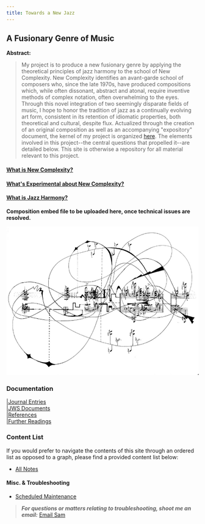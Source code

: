 ```yaml
---
title: Towards a New Jazz
---
```

## A Fusionary Genre of Music

**Abstract:**
> My project is to produce a new fusionary genre by applying the theoretical principles of jazz harmony to the school of New Complexity. New Complexity identifies an avant-garde school of composers who, since the late 1970s, have produced compositions which, while often dissonant, abstract and atonal, require inventive methods of complex notation, often overwhelming to the eyes. Through this novel integration of two seemingly disparate fields of music, I hope to honor the tradition of jazz as a continually evolving art form, consistent in its retention of idiomatic properties, both theoretical and cultural, despite flux. Actualized through the creation of an original composition as well as an accompanying "expository" document, the kernel of my project is organized [here](/notes/vault/project-kernel.md). The elements involved in this project--the central questions that propelled it--are detailed below. This site is otherwise a repository for all material relevant to this project. 

#### [What is New Complexity?](/notes/vault/what-is-new-complexity.md)

#### [What's Experimental about New Complexity?](/notes/vault/whats-experimental-about-new-complexity.md)

#### [What is Jazz Harmony?](/notes/vault/what-is-jazz-harmony.md)

**Composition embed file to be uploaded here, once technical issues are resolved.**

![complexity](notes/images/complexity.png)

### Documentation

[|Journal Entries](/notes/vault/entries.md)  
[|JWS Documents](/notes/vault/jws-documents.md)  
[|References](/notes/vault/references.md)  
[|Further Readings](/notes/vault/further-readings.md)

### Content List

If you would prefer to navigate the contents of this site through an ordered list as opposed to a graph, please find a provided content list below:

- [All Notes](/notes)

#### Misc. & Troubleshooting

- [Scheduled Maintenance](/notes/vault/maintenance.md)

<script src="https://apps.elfsight.com/p/platform.js" defer></script>
<div class="elfsight-app-3bb82b1e-8984-4f72-9a94-b0d13f1a6a0a"></div>

> __*For questions or matters relating to troubleshooting, shoot me an email:*__ [Email Sam](https://mail.google.com/mail/?view=cm&to=sammeltzerthometz@gmail.com)




